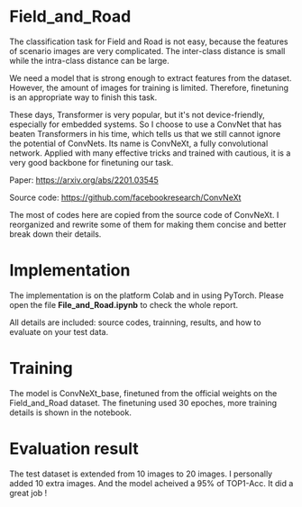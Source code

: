 # Field_and_Road

The classification task for Field and Road is not easy, because the features of scenario images are very complicated. The inter-class distance is small while the intra-class distance can be large.

We need a model that is strong enough to extract features from the dataset. However, the amount of images for training is limited. Therefore, finetuning is an appropriate way to finish this task.

These days, Transformer is very popular, but it's not device-friendly, especially for embedded systems. So I choose to use a ConvNet that has beaten Transformers in his time, which tells us that we still cannot ignore the potential of ConvNets. Its name is ConvNeXt, a fully convolutional network. Applied with many effective tricks and trained with cautious, it is a very good backbone for finetuning our task.

Paper: https://arxiv.org/abs/2201.03545

Source code: https://github.com/facebookresearch/ConvNeXt

The most of codes here are copied from the source code of ConvNeXt. I reorganized and rewrite some of them for making them concise and better break down their details.

# Implementation

The implementation is on the platform Colab and in using PyTorch. Please open the file **File_and_Road.ipynb** to check the whole report.

All details are included: source codes, trainning, results, and how to evaluate on your test data.

# Training

The model is ConvNeXt_base, finetuned from the official weights on the Field_and_Road dataset. The finetuning used 30 epoches, more training details is shown in the notebook.

# Evaluation result

The test dataset is extended from 10 images to 20 images. I personally added 10 extra images. And the model acheived a 95% of TOP1-Acc. It did a great job !
